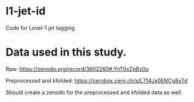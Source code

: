 # l1-jet-id
Code for Level-1 jet tagging 

# Data used in this study.
Raw: https://zenodo.org/record/3602260#.YnT0xZpBz0o

Preprocessed and kfolded: https://cernbox.cern.ch/s/L714Jx0ENCg8uTd

Should create a zenodo for the preprocessed and kfolded data as well.
